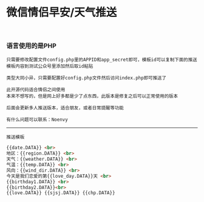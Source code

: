 # 微信情侣早安/天气推送    <br> <br>
### 语言使用的是PHP
    只需要修改配置文件config.php里的APPID和app_secret即可，模板id可以复制下面的推送模板内容到测试公众号里添加然后取id粘贴
    
    类型大同小异，只需要配置好config.php文件然后访问index.php即可推送了
    
    此开源代码适合情侣之间使用
    本来不想写的，但是网上好多都是少了点东西，此版本是修复之后可以正常使用的版本

    后面会更新多人推送版本，适合朋友，或者日常提醒等功能
        
    有什么问题可以联系：Noenvy
***
`推送模板` <br>
```html
{{date.DATA}} <br> 
地区：{{region.DATA}} <br> 
天气：{{weather.DATA}} <br> 
气温：{{temp.DATA}} <br> 
风向：{{wind_dir.DATA}} <br> 
今天是我们恋爱的第{{love_day.DATA}}天 <br> 
{{birthday1.DATA}} <br> 
{{birthday2.DATA}}<br> 
{{love.DATA}} {{sjsj.DATA}} {{chp.DATA}}
```

